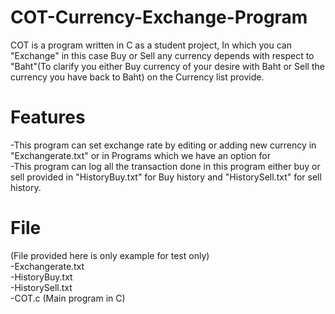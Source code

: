 # COT-Currency-Exchange-Program
COT is a program written in C as a student project, In which you can "Exchange" in this case Buy or Sell any currency depends with respect to "Baht"(To clarify you either Buy currency of your desire with Baht or Sell the currency you have back to Baht) on the Currency list provide.

# Features
-This program can set exchange rate by editing or adding new currency in "Exchangerate.txt" or in Programs which we have an option for\
-This program can log all the transaction done in this program either buy or sell provided in "HistoryBuy.txt" for Buy history and "HistorySell.txt" for sell history.

# File
(File provided here is only example for test only)\
-Exchangerate.txt\
-HistoryBuy.txt\
-HistorySell.txt\
-COT.c (Main program in C)
